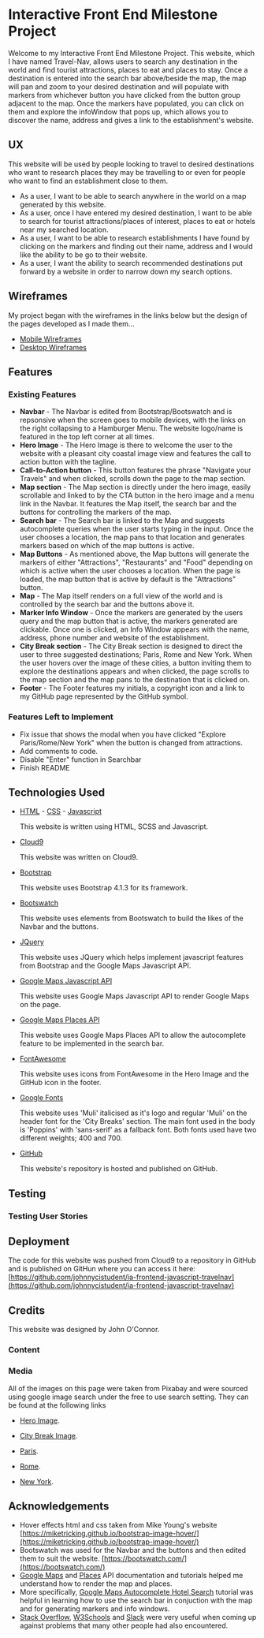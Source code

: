 # Interactive Front End Milestone Project

Welcome to my Interactive Front End Milestone Project. This website, which I have named Travel-Nav, allows users to search any destination in the world and find tourist attractions, places to eat and places to stay.
Once a destination is entered into the search bar above/beside the map, the map will pan and zoom to your desired destination and will populate with markers from whichever button you have clicked from the button group adjacent to the map.
Once the  markers have populated, you can click on them and explore the infoWindow that pops up, which allows you to discover the name, address and gives a link to the establishment's website. 

## UX
This website will be used by people looking to travel to desired destinations who want to research places they may be travelling to or even for people who want to find an establishment close to them. 

  * As a user, I want to be able to search anywhere in the world on a map generated by this website.     
  * As a user, once I have entered my desired destination, I want to be able to search for tourist attractions/places of interest, places to eat or hotels near my searched location.
  * As a user, I want to be able to research establishments I have found by clicking on the markers and finding out their name, address and I would like the ability to be go to their website.   
  * As a user, I want the ability to search recommended destinations put forward by a website in order to narrow down my search options.    


## Wireframes
My project began with the wireframes in the links below but the design of the pages developed as I made them...


 * [Mobile Wireframes](https://github.com/johnnycistudent/ia-frontend-javascript-travelnav/blob/master/assets/images/mobile_wireframe.jpg)
 * [Desktop Wireframes](https://github.com/johnnycistudent/ia-frontend-javascript-travelnav/blob/master/assets/images/desktop_wireframes.jpg)


## Features

### Existing Features

  *   **Navbar** - The Navbar is edited from Bootstrap/Bootswatch and is repsonsive when the screen goes to mobile devices, with the links on the right collapsing to a Hamburger Menu. The website logo/name is featured in the top left corner at all times.
  *   **Hero Image** - The Hero Image is there to welcome the user to the website with a pleasant city coastal image view and features the call to action button with the tagline.
  *   **Call-to-Action button** - This button features the phrase "Navigate your Travels" and when clicked, scrolls down the page to the map section. 
  *   **Map section** - The Map section is directly under the hero image, easily scrollable and linked to by the CTA button in the hero image and a menu link in the Navbar. It features the Map itself, the search bar and the buttons for controlling the markers of the map.
  *   **Search bar** - The Search bar is linked to the Map and suggests autocomplete queries when the user starts typing in the input. Once the user chooses a location, the map pans to that location and generates markers based on which of the map buttons is active.
  *   **Map Buttons** - As mentioned above, the Map buttons will generate the markers of either "Attractions", "Restaurants" and "Food" depending on which is active when the user chooses a location. When the page is loaded, the map button that is active by default is the "Attractions" button. 
  *   **Map** - The Map itself renders on a full view of the world and is controlled by the search bar and the buttons above it. 
  *   **Marker Info Window** - Once the markers are generated by the users query and the map button that is active, the markers generated are clickable. Once one is clicked, an Info Window appears with the name, address, phone number and website of the establishment. 
  *   **City Break section** - The City Break section is designed to direct the user to three suggested destinations; Paris, Rome and New York. When the user hovers over the image of these cities, a button inviting them to explore the destinations appears and when clicked, the page scrolls to the map section and the map pans to the destination that is clicked on. 
  *   **Footer** - The Footer features my initials, a copyright icon and a link to my GitHub page represented by the GitHub symbol. 

### Features Left to Implement

  * Fix issue that shows the modal when you have clicked "Explore Paris/Rome/New York" when the button is changed from attractions.
  * Add comments to code. 
  * Disable "Enter" function in Searchbar 
  * Finish README

## Technologies Used
* [HTML](https://www.w3schools.com/html/html5_intro.asp) - [CSS](https://www.w3schools.com/css/) - [Javascript](https://www.w3schools.com/js/)

    This website is written using HTML, SCSS and Javascript.

* [Cloud9](https://c9.io/login)

    This website was written on Cloud9. 

* [Bootstrap](https://getbootstrap.com/docs/4.3/getting-started/introduction/)

    This website uses Bootstrap 4.1.3 for its framework. 

* [Bootswatch](https://bootswatch.com/)

    This website uses elements from Bootswatch to build the likes of the Navbar and the buttons.

* [JQuery](https://jquery.com/)

    This website uses JQuery which helps implement javascript features from Bootstrap and the Google Maps Javascript API. 
    
* [Google Maps Javascript API](https://developers.google.com/maps/documentation/javascript/tutorial)

    This website uses Google Maps Javascript API to render Google Maps on the page. 
    
* [Google Maps Places API](https://developers.google.com/maps/documentation/javascript/examples/place-search)

    This website uses Google Maps Places API to allow the autocomplete feature to be implemented in the search bar. 

* [FontAwesome](https://fontawesome.com/)

    This website uses icons from FontAwesome in the Hero Image and the GitHub icon in the footer.

* [Google Fonts](https://fonts.googleapis.com/css?family=Muli:400,700i|Poppins:400,400i)

    This website uses 'Muli' italicised as it's logo and regular 'Muli' on the header font for the 'City Breaks' section. 
    The main font used in the body is 'Poppins' with 'sans-serif' as a fallback font. Both fonts used have two different weights; 400 and 700. 

* [GitHub](https://github.com)

    This website's repository is hosted and published on GitHub. 

## Testing

### Testing User Stories
 

## Deployment
The code for this website was pushed from Cloud9 to a repository in GitHub and is published on GitHun where you can access it here:
[https://github.com/johnnycistudent/ia-frontend-javascript-travelnav](https://github.com/johnnycistudent/ia-frontend-javascript-travelnav)



## Credits
This website was designed by John O'Connor. 

### Content

### Media 
  All of the images on this page were taken from Pixabay and were sourced using google image search under the free to use search setting. They can be found at the following links  
  
   - [Hero Image](https://pixabay.com/en/panorama-miami-florida-water-usa-2117310/).  

   - [City Break Image](https://pixabay.com/photos/montreal-skyline-city-canada-910653/).  
   
   - [Paris](https://pixabay.com/photos/montreal-skyline-city-canada-910653/).  
   
   - [Rome](https://pixabay.com/photos/rome-the-vatican-italy-1945033/).  
   
   - [New York](https://pixabay.com/photos/statue-of-liberty-new-york-manhattan-1031550/).  


## Acknowledgements

  * Hover effects html and css taken from Mike Young's website [https://miketricking.github.io/bootstrap-image-hover/](https://miketricking.github.io/bootstrap-image-hover/)  
  * Bootswatch was used for the Navbar and the buttons and then edited them to suit the website. [https://bootswatch.com/](https://bootswatch.com/)
  * [Google Maps](https://developers.google.com/maps/documentation/javascript/tutorial) and [Places](https://developers.google.com/maps/documentation/javascript/examples/place-search) API documentation and tutorials helped me understand how to render the map and places. 
  * More specifically, [Google Maps Autocomplete Hotel Search](https://developers.google.com/maps/documentation/javascript/examples/places-autocomplete-hotelsearch) tutorial was helpful in learning how to use the search bar in conjuction with the map and for generating markers and info windows.
  * [Stack Overflow](https://stackoverflow.com/), [W3Schools](https://www.w3schools.com/) and [Slack](https://slack.com/) were very useful when coming up against problems that many other people had also encountered.


